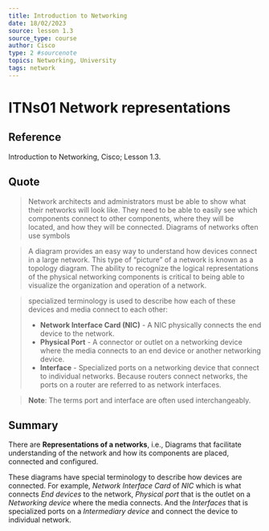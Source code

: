 ```yaml
---
title: Introduction to Networking
date: 18/02/2023
source: lesson 1.3
source_type: course
author: Cisco
type: 2 #sourcenote
topics: Networking, University
tags: network
---
```

# ITNs01 Network representations

## **Reference**
Introduction to Networking, Cisco; Lesson 1.3.

## **Quote**
> Network architects and administrators must be able to show what their networks will look like. They need to be able to easily see which components connect to other components, where they will be located, and how they will be connected. Diagrams of networks often use symbols

> A diagram provides an easy way to understand how devices connect in a large network. This type of “picture” of a network is known as a topology diagram. The ability to recognize the logical representations of the physical networking components is critical to being able to visualize the organization and operation of a network.

> specialized terminology is used to describe how each of these devices and media connect to each other:
> -   **Network Interface Card (NIC)** - A NIC physically connects the end device to the network.
> -   **Physical Port** - A connector or outlet on a networking device where the media connects to an end device or another networking device.
> -   **Interface** - Specialized ports on a networking device that connect to individual networks. Because routers connect networks, the ports on a router are referred to as network interfaces.

> **Note**: The terms port and interface are often used interchangeably.


## **Summary**
There are **Representations of a networks**, i.e., Diagrams that facilitate understanding of the network and how its components are placed, connected and configured.

These diagrams have special terminology to describe how devices are connected. For example, *Network Interface Card* of *NIC* which is what connects *End devices* to the network, *Physical port* that is the outlet on a *Networking device* where the media connects. And the *Interfaces* that is specialized ports on a *Intermediary device* and connect the device to individual network.